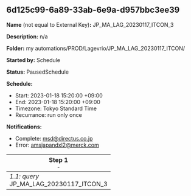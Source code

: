 ## 6d125c99-6a89-33ab-6e9a-d957bbc3ee39

**Name** (not equal to External Key)**:** JP_MA_LAG_20230117_ITCON_3

**Description:** n/a

**Folder:** my automations/PROD/Lagevrio/JP_MA_LAG_20230117_ITCON/

**Started by:** Schedule

**Status:** PausedSchedule

**Schedule:**

* Start: 2023-01-18 15:20:00 +09:00
* End: 2023-01-18 15:20:00 +09:00
* Timezone: Tokyo Standard Time
* Recurrance: run only once

**Notifications:**

* Complete: msd@directus.co.jp
* Error: amsjapandxl2@merck.com

| Step 1<br>_<small>-</small>_ |
| --- |
| _1.1: query_<br>JP_MA_LAG_20230117_ITCON_3 |
